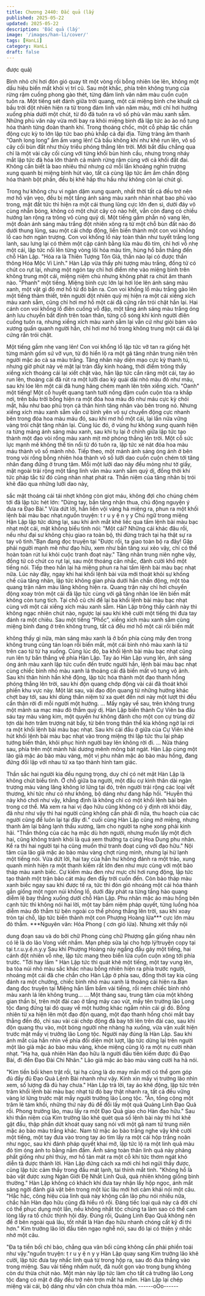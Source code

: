 ```yaml
---
title: Chương 2440: Đắc quả (lấy
published: 2025-05-22
updated: 2025-05-22
description: 'Đắc quả (lấy'
image: '/images/han-li/cover/'
tags: [HanLi]
category: HanLi
draft: false
---
```


được quả)

Bình nhỏ chỉ hơi đón gió quay tít một vòng rồi bỗng nhiên lóe lên,
không một dấu hiệu biến mất khỏi vị trí cũ.
Sau một khắc, phía trên không trung của rừng rậm cuồng phong
gào thét, từng đám linh vân năm màu cuồn cuộn tuôn ra.
Một tiếng sét đánh giữa trời quang, một cái miệng bình che khuất
cả bầu trời đột nhiên hiện ra từ trong đám linh vân năm màu, mới
chỉ hơi hướng xuống phía dưới một chút, từ đó đã tuôn ra vô số
phù văn màu xanh sẫm.
Những phù văn này vừa mới bay ra khỏi miệng bình đã lập tức ào
ào nổ tung hóa thành từng đoàn thanh khí.
Trong thoáng chốc, một cỗ pháp tắc chấn động cực kỳ to lớn lập
tức bao phủ khắp cả đại địa.
Từng tràng âm thanh “Oanh long long” ầm ầm vang lên!
Cả bầu không khí như khẽ run lên, vô số cây cối bùn đất như thủy
triều phóng thẳng lên trời.
Mới bắt đầu chẳng qua chỉ là một vài cây cối cùng với từng khối
bùn hình cầu, nhưng trong nháy mắt lập tức đã hóa lớn thành cả
mảnh rừng rậm cùng với cả khối đất đai.
Không cần biết là bao nhiêu thứ nhưng cứ mỗi lần khoảng nghìn
trượng xung quanh bị miệng bình hút vào, tất cả cùng lập tức ầm
ầm chấn động hóa thành bột phấn, đều bị khẽ hấp thu hầu như
không còn lại chút gì.

Trong hư không chu vi ngàn dặm xung quanh, nhất thời tất cả đều
trở nên mơ hồ vặn vẹo, đều bị một tầng ánh sáng màu xanh nhàn
nhạt bao phủ vào trong, mặt đất tức thì hiện ra một cái thung lũng
cực lớn đen sì, dưới đáy vô cùng nhẵn bóng, không có một chút
cây cỏ nào hết, vẫn còn đang có chiều hướng lan rộng ra trông vô
cùng quỷ dị.
Một tiếng gầm phẫn nộ vang lên, một đoàn ánh sáng màu trắng
đột nhiên xông ra từ một chỗ bùn đất nào đó dưới thung lũng, sau
một cái chớp động, liền biến thành một con voi khổng lồ cao hơn
ngàn trượng.
Con voi khổng lồ này toàn thân như tuyết trắng long lanh, sau
lưng lại có thêm một cặp cánh bằng lửa màu đỏ tím, chỉ hơi vỗ
nhẹ một cái, lập tức nổi lên từng vòng lôi hỏa màu tím, hùng hổ
bắn thẳng đến chỗ Hàn Lập.
"Hóa ra là Thiên Tượng Tôn Giả, thẳn nào lại có được thần thông
Hóa Mộc Vi Linh."
Hàn Lập vừa thấy phi tượng màu trắng, đồng tử có chút co rụt lại,
nhưng một ngón tay chỉ hơi điểm nhẹ vào miệng bình trên không
trung một cái, miệng niệm chú nhưng không phát ra chút âm
thanh nào.
"Phanh" một tiếng.
Miệng bình cực lớn lại hơi lóe lên ánh sáng màu xanh, một vật gì
đó mơ hồ từ đó bắn ra.
Con voi khổng lồ màu trắng gào lên một tiếng thảm thiết, trên
người đột nhiên quỷ mị hiện ra một cái xiềng xích màu xanh sẫm,
cũng chỉ hơi mơ hồ một cái đã cứng rắn trói chặt hắn lại.
Hai cánh con voi khổng lồ điên cuồng vỗ đập, một tầng ánh sáng
màu trắng óng ánh lưu chuyển bất định trên toàn thân, từng cỗ
sóng khí kinh người điên cuồng tuôn ra, nhưng xiềng xích màu
xanh sẫm lại vẫn cứ như giòi bám vào xương quấn quanh người
hắn, chỉ hơi mơ hồ trong không trung một cái đã lại cứng rắn trói
chặt.

Một tiếng gầm nhẹ vang lên!
Con voi khổng lồ lập tức vỡ tan ra giống hệt từng mảnh gốm sứ
vỡ vụn, từ đó hiển lộ ra một gã tăng nhân trung niên trên người
mặc áo cà sa màu trắng.
Tăng nhân này diện mạo cực kỳ thanh tú, nhưng giờ phút này vẻ
mặt lại tràn đầy kinh hoảng, thời điểm trông thấy xiềng xích
thoáng cái lại xiết chặt vào, hắn lập tức cắn răng một cái, tay áo
run lên, thoáng cái đã rút ra một lưỡi dao kỳ quái dài nhỏ màu đỏ
như máu, sau khi lóe lên một cái đã hung hăng chém mạnh lên
trên xiềng xích.
"Oanh" một tiếng!
Một cỗ huyết quang tanh tưởi nồng đậm cuồn cuộn tỏa ra khắp
nơi, trên bầu trời bỗng hiện ra một đóa hoa màu đỏ như máu cực
kỳ chói mắt, hầu như bao phủ trọn cả thân hình tăng nhân vào
bên trong nó.
Nhưng xiềng xích màu xanh sẫm vẫn cứ bình yên vô sự chuyển
động cực nhanh bên trong đóa hoa màu máu đó, sau khi mơ hồ
một cái, lại lần nữa vững vàng trói chặt tăng nhân lại.
Cùng lúc đó, ở vùng hư không xung quanh hiện ra từng mảng
ánh sáng màu xanh, sau khi tụ lại ở chính giữa lập tức tạo thành
một đạo vòi rồng màu xanh mịt mờ phóng thẳng lên trời. Một cỗ
sức lực mạnh mẽ không thể tin nổi từ đó tuôn ra, lập tức xé nát
đóa hoa màu máu thành vô số mảnh nhỏ.
Tiếp theo, một mảnh ánh sáng óng ánh ở bên trong vòi rồng bỗng
nhiên hóa thành vô số lưỡi dao cuồn cuộn chém tới tăng nhân
đang đứng ở trung tâm.
Mỗi một lưỡi dao này đểu mỏng như tờ giấy, mặt ngoài trải rộng
một tầng linh văn màu xanh sẫm quỷ dị, đồng thời khí tức pháp
tắc từ đó cũng nhàn nhạt phát ra.
Thần niệm của tăng nhân bị trói khẽ đảo qua những lưỡi dao này,

sắc mặt thoáng cái tái nhợt không còn giọt máu, không đợi cho
chúng chém tới đã lập tức hét lớn:
"Dừng tay, bần tăng nhận thua, chủ động nguyện ý đưa ra Đạo
Bài." Vừa dứt lời, hắn liền vội vàng há miệng ra, phun ra một khối
lệnh bài màu bạc nhạt.nguồn truyện: t r u y ệ n y y
Chú ngữ trong miệng Hận Lập lập tức dừng lại, sau khi ánh mắt
khẽ liếc qua tấm lệnh bài màu bạc nhạt một cái, mặt không biểu
tình nói:
"Một cái? Những cái khác đâu rồi, nếu như đại sư không chịu giao
ra toàn bộ, thì đừng trách tại hạ thật sự ra tay vô tình."Bạn đang
đọc truyện tại
"Được rồi, ta giao toàn bộ ra đây! Gặp phải người mạnh mẽ như
đạo hữu, xem như bần tăng xui xẻo vậy, chỉ có thể hoàn toàn rút
lui khỏi cuộc tranh đoạt này." Tăng nhân trung niên nghe vậy,
đồng tử có chút co rụt lại, sau một thoáng cân nhắc, đành cười
khổ một tiếng nói.
Tiếp theo hắn lại há miệng phun ra hai tấm lệnh bài màu bạc nhạt
nữa.
Lúc này đây, ngay khi hai khối lệnh bài vừa mới thoát khỏi sự
khống chế của tăng nhân, lập tức không gian phía dưới hắn chấn
động, một tòa quang trận năm màu lăng không hiện ra.
Quang trận này chỉ hơi chuyển động xoay tròn một cái đã lập tức
cùng với gã tăng nhân lóe lên biến mất không còn tung tích.
Tại chỗ cũ chỉ để lại ba khối lệnh bài màu bạc nhạt cùng với một
cái xiềng xích màu xanh sẫm.
Hàn Lập trông thấy cảnh này thì không ngạc nhiên chút nào,
ngược lại sau khi khẽ cười một tiếng thì đưa tay đánh ra một
chiêu.
Sau một tiếng “Phốc”, xiềng xích màu xanh sẫm cùng miệng bình
đang ở trên không trung, tất cả đều mơ hồ một cái rồi biến mất

không thấy gì nữa, màn sáng màu xanh lá ở bốn phía cùng mây
đen trong không trung cũng tán loạn rồi biến mất, một cái bình
nhỏ màu xanh lá từ trên cao từ từ hạ xuống.
Cùng lúc đó, ba khối lệnh bài màu bạc nhạt cũng run lên tự bắn
thẳng về phía Hàn Lập.
Tay áo Hàn Lập vung lên, ánh sáng óng ánh màu xanh lập tức
cuốn đến trước người hắn, lệnh bài màu bạc nhạt cùng chiếc
bình nhỏ màu xanh lá thoáng cái đã biến mất vô tung vô ảnh.
Sau khi thân hình hắn khẽ động, lập tức hóa thành một đạo thanh
hồng phóng thẳng lên trời, sau khi độn quang chớp động vài cái
đã thoát khỏi phiến khu vực này.
Một lát sau, vài đạo độn quang từ những hướng khác chợt bay
tới, sau khi dùng thần niệm từ xa quét đến nơi này một lượt thì
đều cẩn thận rời đi mỗi người một hướng.
...
Mấy ngày về sau, trên không trung một mảnh sa mạc màu đỏ
thẫm quỷ dị.
Hàn Lập biến thành Cự Viên ba đầu sáu tay màu vàng kim, một
quyền hư không đánh cho một con cự trùng dữ tợn dài hơn trăm
trượng nát bấy, từ bên trong thân thể kia không ngờ lại rơi ra một
khối lệnh bài màu bạc nhạt.
Sau khi cái đầu ở giữa của Cự Viên khẽ hút khối lệnh bài màu
bạc nhạt vào trong miệng thì lập tức thu lại pháp tướng biến thân,
khôi phục hình người bay lên không rời đi.
...
Nửa tháng sau, phía trên một mảnh hải dương mênh mông bát
ngát. Hàn Lập cùng một lão giả mặc áo bào màu vàng, một vị phu
nhân mặc áo bào màu hồng, đang đứng đối lập với nhau từ xa
tạo thành hình tam giác.

Thần sắc hai người kia đều ngưng trọng, duy chỉ có nét mặt Hàn
Lập là không chút biểu tình.
Ở chỗ giữa ba người, một đầu cự kình thân dài ngàn trượng màu
vàng lăng không lơ lửng tại đó, trên người trải rộng các loại vết
thương, khí tức như có như không, bộ dáng như đang hấp hối.
"Huyễn thú này khó chơi như vậy, khẳng định là không chỉ có một
khổi lệnh bài bên trong cơ thể. Mà xem ra hai vị đạo hữu cũng
không có ý định rời khỏi đây, đã như như vậy thì hai người cũng
không cần phải đi nữa, thu hoạch của các người cũng để luôn lại
tại đây đi." cuối cùng Hàn Lập cũng mở miệng, nhưng thanh âm
lại băng lạnh thấu xương, làm cho người ta nghe xong phải kinh
hãi.
"Thần thông của các hạ mặc dù hơn người, nhưng muốn lấy một
địch hai, cũng không tránh khỏi là quá xem thường ta cùng Hoa
Dung phu nhân. Kể ra thì hai người tại hạ cũng muốn thử tranh
đoạt cùng với đạo hữu." Nội tâm của lão giả mặc áo bào màu
vàng chợt rùng mình, nhưng lại hừ lạnh một tiếng nói.
Vừa dứt lời, hai tay của hắn hư không đánh ra một trảo, xung
quanh mình hiện ra một thanh kiếm rất lớn đen như mực cùng với
một bảo tháp màu xanh biếc.
Cự kiếm màu đen như mực chỉ hơi rung động, lập tức tạo thành
một trận bão cát màu đen đầy trời cuốn đến.
Còn bảo tháp màu xanh biếc ngay sau khi được tế ra, tức thì đón
gió nhoáng một cái hóa thành gần giống một ngọn núi khổng lồ,
dưới đáy phát ra từng tầng hào quang diễm lệ bay thẳng xuống
dưới chỗ Hàn Lập.
Phu nhân mặc áo màu hồng bên cạnh tức thì không nói hai lời,
một tay bấm niệm pháp quyết, từng luồng hỏa diễm màu đỏ thẫm
từ bên ngoài co thể phóng thẳng lên trời, sau khi xoay tròn tại
chỗ, lập tức biến thành một con Phượng Hoàng lửa*** cực lớn
màu đỏ thẫm.
***Nguyên văn: Hỏa Phong ( cơn gió lửa). Nhưng xét thấy nội

dung đoạn sau và do bởi chữ Phong cùng chữ Phượng gần giống
nhau nên có lẽ là do lão Vong viết nhầm. Mạn phép sửa lại cho
hợp lý!truyện copy tại tại t.r.u.y.ệ.n.y.y
Sau khi Phượng Hoàng này ngẩng đầu gáy một tiếng, hai cánh
đột nhiên vỗ nhẹ, lập tức mang theo biển lửa cuồn cuộn xông tới
phía trước.
"Tới hay lắm "
Hàn Lập tức thì quát khẽ một tiếng, một tay vung lên, ba tòa núi
nhỏ màu sắc khác nhau bỗng nhiên hiện ra phía trước người,
nhoáng một cái đã che chắn cho Hàn Lập ở phía sau, đồng thời
tay kia cũng đánh ra một chưởng, chiếc bình nhỏ màu xanh lá
thoáng cái hiện ra.Bạn đang đọc truyện tại
Miệng hắn lẩm bẩm vài tiếng, rồi ném chiếc bình nhỏ màu xanh lá
lên không trung...
...
Một tháng sau, trung tâm của một không gian thần bí, trên một đài
cao ở tầng mây cao vút, mấy tên trưởng lão Long tộc đang đứng
tại đó quay về một hướng khác ngắm nhìn cái gì đó.
Bỗng nhiên từ xa hiện lên một đạo độn quang, một đạo thanh
hồng chói mắt bay thẳng đến đó, chỉ sau vài cái chớp động đã
bay tới lên trên đài cao, sau khi độn quang thu vào, một bóng
người nhẹ nhàng hạ xuống, vừa vặn xuất hiện trước mặt mấy vị
trưởng lão Long tộc.
Người này đúng là Hàn Lập.
Sau khi ánh mắt của hắn nhìn về phía đối diện một lượt, lập tức
dừng lại trên người một lão già mặc áo bào màu vàng, khóe
miệng cũng lộ ra một nụ cười nhàn nhạt.
"Ha ha, quả nhiên Hàn đạo hữu là người đầu tiên kiếm được đủ
Đạo Bài, đi đến Đạo Đài Chi Nhân." Lão giả mặc áo bào màu
vàng cười ha hả nói.

"Kim tiền bối khen trật rồi, tại hạ cũng là do may mắn mới có thể
gom góp đủ đầy đủ Đạo Quả Lệnh Bài nhanh như vậy. Kính xin
mấy vị trưởng lão nhìn xem, số lượng đã đủ hay chưa." Hàn Lập
trả lời, tay áo khẽ động, lập tức trên trăm khối lệnh bài màu bạc
nhạt từ đó bay thật nhanh ra, tất cả đều vững vàng lơ lửng trước
mặt mấy người trưởng lão Long tộc.
"Ân, tổng cộng một trăm lẻ tám khối, những thứ này đủ để đổi lấy
một quả Quảng Linh Đạo Quả rồi. Phong trưởng lão, mau lấy ra
một Đạo Quả giao cho Hàn đạo hữu." Sau khi thần niệm của Kim
trưởng lão khẽ quét qua số lệnh bài này thì hơi khẽ gật đầu, thập
phần dứt khoát quay sang nói với một gã nam tử trung niên mặc
áo bào màu trắng khác.
Nam tử mặc áo bào trắng nghe vậy khẽ cười một tiếng, một tay
đưa vào trong tay áo tìm lấy ra một cái hộp trắng noãn như ngọc,
sau khi đánh pháp quyết khai mở, lập tức lộ ra một linh quả màu
đỏ tím óng ánh to bằng nắm đấm.
Ánh sáng toàn thân linh quả này phảng phất giống như phỉ thúy,
mơ hồ tản mát ra một cỗ khí tức thơm ngát khó diễn tả được
thành lời.
Hàn Lập đứng cách xa mới chỉ hơi ngửi thấy được, cũng lập tức
cảm thấy trong đầu mát lạnh, tai thính mắt tinh.
"Không hổ là bảo vật được xưng Ngàn Giới Đệ Nhất Linh Quả,
quả nhiên không giống bình thường." Hàn Lập không có khách
khí đưa tay nhận lấy hộp ngọc, ánh mắt sáng ngời đánh giá vật
bên trong một lúc lâu mới hơi cảm khái nói một câu.
"Hắc hắc, công hiệu của linh quả này không cần lão phu nói nhiều
nữa, chắc hẳn Hàn đạo hữu cũng đã hiểu rõ rồi. Đáng tiếc loại
quả này cả đời chỉ có thể phục dụng một lần, nếu không nhất tộc
chúng ta làm sao có thể cam lòng lấy ra tổ chức thịnh hội đây.
Đúng rồi, Quảng Linh Đạo Quả không nên để ở bên ngoài quá
lâu, tốt nhất là Hàn đạo hữu nhanh chóng cất kỹ đi thì hơn." Kim
trưởng lão lời đầu tiên ngạo nghễ nói, sau đó lại có thiện ý nhắc
nhở một câu.

"Đa tạ tiền bối chỉ bảo, chẳng qua vãn bối cũng không cần phải
phiền toái như vậy."nguồn truyện: t r u y ệ n y y Hàn Lập quay
sang Kim trưởng lão khẽ cười, lập tức đưa tay nhấc linh quả từ
trong hộp ra, sau đó đưa thẳng vào trong miệng. Sau vài tiếng
nhấm nuốt, đã nuốt gọn vào trong bụng không còn dư thừa chút
nào.
Một màn này lập tức làm cho tất cả trưởng lão Long tộc đang có
mặt ở đây đều trở nên trợn mắt há mồm.
Hàn Lập lại chép miệng vài cái, bộ dáng như vẫn còn chưa thỏa
mãn.
------oOo------
